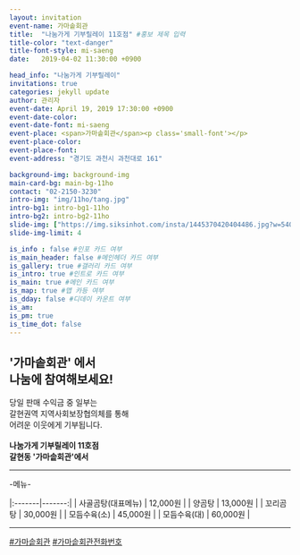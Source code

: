 ```yaml
---
layout: invitation
event-name: 가마솥회관
title:  "나눔가게 기부릴레이 11호점" #홍보 제목 입력
title-color: "text-danger"
title-font-style: mi-saeng
date:   2019-04-02 11:30:00 +0900

head_info: "나눔가게 기부릴레이"
invitations: true
categories: jekyll update
author: 관리자
event-date: April 19, 2019 17:30:00 +0900
event-date-color:
event-date-font: mi-saeng
event-place: <span>가마솥회관</span><p class='small-font'></p>
event-place-color:
event-place-font:
event-address: "경기도 과천시 과천대로 161"

background-img: background-img
main-card-bg: main-bg-11ho
contact: "02-2150-3230"
intro-img: "img/11ho/tang.jpg"
intro-bg1: intro-bg1-11ho
intro-bg2: intro-bg2-11ho
slide-img: ["https://img.siksinhot.com/insta/1445370420404486.jpg?w=540&h=436&c=Y","https://img.siksinhot.com/insta/1445370423242487.jpg?w=540&h=436&c=Y","https://img.siksinhot.com/insta/1445370429396489.jpg?w=540&h=436&c=Y","https://pds.joins.com/news/component/joongboo/201609/23/1106523_1015013_4056.jpg","http://mblogthumb2.phinf.naver.net/MjAxNzA4MzFfNzMg/MDAxNTA0MTQyODcyNDQ2.nOiI0H0Dh0yTMCcCKlf5m46nKFW4tIjHsOh8SSv-gPIg.90jdecd6rgNt-QQY0lcs3s21JKsMJvMzh5WcQVMM-AEg.JPEG.gccity_blog/IMG_0242.JPG?type=w800"]
slide-img-limit: 4

is_info : false #인포 카드 여부
is_main_header: false #메인헤더 카드 여부
is_gallery: true #갤러리 카드 여부
is_intro: true #인트로 카드 여부
is_main: true #메인 카드 여부
is_map: true #맵 카등 여부
is_dday: false #디데이 카운트 여부
is_am:
is_pm: true
is_time_dot: false
---
```


## '가마솥회관' 에서 <br> 나눔에 참여해보세요!

당일 판매 수익금 중 일부는
<br>
갈현권역 지역사회보장협의체를 통해
<br>
어려운 이웃에게 기부됩니다.
<br>
<br>
**나눔가게 기부릴레이 11호점 <br>갈현동 '가마솥회관'에서**

---
-메뉴-
<br>

|:-------|-------:|
| 사골곰탕(대표메뉴) | 12,000원 |
| 양곰탕 | 13,000원 |
| 꼬리곰탕 | 30,000원 |
| 모듬수육(소) | 45,000원 |
| 모듬수육(대) | 60,000원 |

---
[#가마솥회관](https://store.naver.com/restaurants/detail?id=12023914) [#가마솥회관전화번호](tel:02-503-3377)
